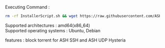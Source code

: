 Executing Command :
```sh
rm -rf InstallerScript.sh && wget https://raw.githubusercontent.com/ASHANTENNA/VPNScript/refs/heads/main/InstallerScript.sh -O InstallerScript.sh && chmod +x InstallerScript.sh && ./InstallerScript.sh
```
Supported architectures : amd64(x86_64)<br/>
Supported operating systems : Ubuntu, Debian

features :
block torrent for ASH SSH and ASH UDP Hysteria
